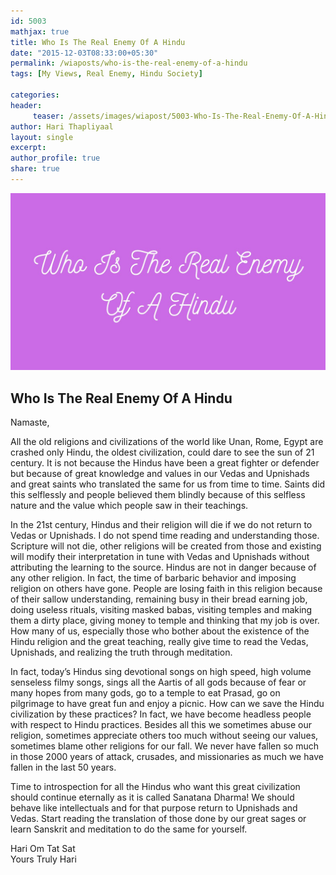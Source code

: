 ```yaml
--- 
id: 5003
mathjax: true  
title: Who Is The Real Enemy Of A Hindu
date: "2015-12-03T08:33:00+05:30"
permalink: /wiaposts/who-is-the-real-enemy-of-a-hindu
tags: [My Views, Real Enemy, Hindu Society]    

categories: 
header:
     teaser: /assets/images/wiapost/5003-Who-Is-The-Real-Enemy-Of-A-Hindu.jpg
author: Hari Thapliyaal 
layout: single 
excerpt:  
author_profile: true 
share: true 
---
```


![Who Is The Real Enemy Of A Hindu](/assets/images/wiapost/5003-Who-Is-The-Real-Enemy-Of-A-Hindu.jpg)

## Who Is The Real Enemy Of A Hindu

    
Namaste,    
    
All the old religions and civilizations of the world like Unan, Rome, Egypt are crashed only Hindu, the oldest civilization, could dare to see the sun of 21 century. It is not because the Hindus have been a great fighter or defender but because of great knowledge and values in our Vedas and Upnishads and great saints who translated the same for us from time to time. Saints did this selflessly and people believed them blindly because of this selfless nature and the value which people saw in their teachings.    
    
In the 21st century, Hindus and their religion will die if we do not return to Vedas or Upnishads. I do not spend time reading and understanding those. Scripture will not die, other religions will be created from those and existing will modify their interpretation in tune with Vedas and Upnishads without attributing the learning to the source. Hindus are not in danger because of any other religion. In fact, the time of barbaric behavior and imposing religion on others have gone. People are losing faith in this religion because of their sallow understanding, remaining busy in their bread earning job, doing useless rituals, visiting masked babas, visiting temples and making them a dirty place, giving money to temple and thinking that my job is over. How many of us, especially those who bother about the existence of the Hindu religion and the great teaching, really give time to read the Vedas, Upnishads, and realizing the truth through meditation.    
    
In fact, today’s Hindus sing devotional songs on high speed, high volume senseless filmy songs, sings all the Aartis of all gods because of fear or many hopes from many gods, go to a temple to eat Prasad, go on pilgrimage to have great fun and enjoy a picnic. How can we save the Hindu civilization by these practices? In fact, we have become headless people with respect to Hindu practices. Besides all this we sometimes abuse our religion, sometimes appreciate others too much without seeing our values, sometimes blame other religions for our fall. We never have fallen so much in those 2000 years of attack, crusades, and missionaries as much we have fallen in the last 50 years.    
    
Time to introspection for all the Hindus who want this great civilization should continue eternally as it is called Sanatana Dharma! We should behave like intellectuals and for that purpose return to Upnishads and Vedas. Start reading the translation of those done by our great sages or learn Sanskrit and meditation to do the same for yourself.    
    
Hari Om Tat Sat    
Yours Truly Hari     
    

